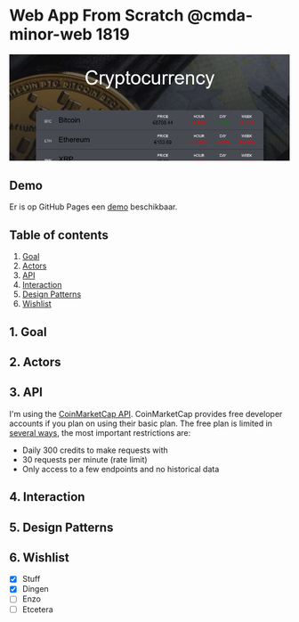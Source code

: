 # Web App From Scratch @cmda-minor-web 1819

<kbd>![Shiny front-end](https://raw.githubusercontent.com/DanielvandeVelde/web-app-from-scratch-1920/master/public/img/banner.png "Shiny front-end")</kbd>

## Demo

Er is op GitHub Pages een [demo](https://danielvandevelde.github.io/web-app-from-scratch-1920/) beschikbaar.

## Table of contents

1. [Goal](#1-Goal)
2. [Actors](#2-Actors)
3. [API](#3-API)
4. [Interaction](#4-Interaction)
5. [Design Patterns](#Design-Patterns)
6. [Wishlist](#Wishlist)

## 1. Goal

## 2. Actors

## 3. API

I'm using the [CoinMarketCap API](https://coinmarketcap.com/api/documentation/v1/).
CoinMarketCap provides free developer accounts if you plan on using their basic plan.
The free plan is limited in [several ways](https://pro.coinmarketcap.com/features), the most important restrictions are:

- Daily 300 credits to make requests with
- 30 requests per minute (rate limit)
- Only access to a few endpoints and no historical data

## 4. Interaction

## 5. Design Patterns

## 6. Wishlist

- [x] Stuff
- [x] Dingen
- [ ] Enzo
- [ ] Etcetera
